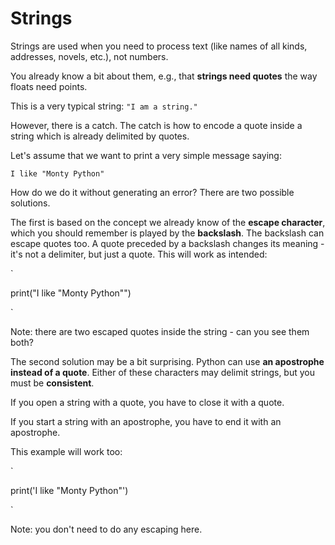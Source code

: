 Strings
=======

Strings are used when you need to process text (like names of all kinds, addresses, novels, etc.), not numbers.

You already know a bit about them, e.g., that **strings need quotes** the way floats need points.

This is a very typical string: `"I am a string."`

However, there is a catch. The catch is how to encode a quote inside a string which is already delimited by quotes.

Let's assume that we want to print a very simple message saying:

`I like "Monty Python"`

How do we do it without generating an error? There are two possible solutions.

The first is based on the concept we already know of the **escape character**, which you should remember is played by the **backslash**. The backslash can escape quotes too. A quote preceded by a backslash changes its meaning - it's not a delimiter, but just a quote. This will work as intended:

`

print("I like \"Monty Python\"")

`

Note: there are two escaped quotes inside the string - can you see them both?

The second solution may be a bit surprising. Python can use **an apostrophe instead of a quote**. Either of these characters may delimit strings, but you must be **consistent**.

If you open a string with a quote, you have to close it with a quote.

If you start a string with an apostrophe, you have to end it with an apostrophe.

This example will work too:

`

print('I like "Monty Python"')

`

Note: you don't need to do any escaping here.